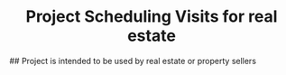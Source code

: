 <h1 align="center">Project Scheduling Visits for real estate</h1>
## Project is intended to be used by real estate or property sellers
